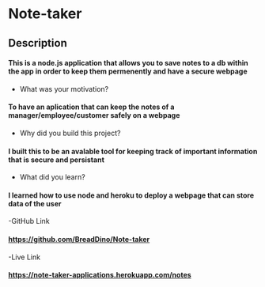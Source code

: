 # Note-taker

## Description
#### This is a node.js application that allows you to save notes to a db within the app in order to keep them permenently and have a secure webpage

- What was your motivation?
#### To have an aplication that can keep the notes of a manager/employee/customer safely on a webpage 

- Why did you build this project?
#### I built this to be an avalable tool for keeping track of important information that is secure and persistant

- What did you learn?
#### I learned how to use node and heroku to deploy a webpage that can store data of the user

-GitHub Link
#### https://github.com/BreadDino/Note-taker

-Live Link
#### https://note-taker-applications.herokuapp.com/notes
